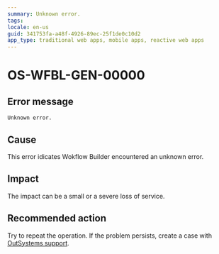 ```yaml
---
summary: Unknown error.
tags:
locale: en-us
guid: 341753fa-a48f-4926-89ec-25f1de0c10d2
app_type: traditional web apps, mobile apps, reactive web apps
---
```


# OS-WFBL-GEN-00000

## Error message

`Unknown error.`

## Cause

This error idicates Wokflow Builder encountered an unknown error. 

## Impact

The impact can be a small or a severe loss of service.

## Recommended action

Try to repeat the operation. If the problem persists, create a case with [OutSystems support](https://success.outsystems.com/Support).
